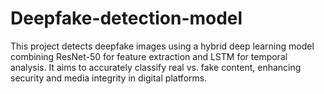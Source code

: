 # Deepfake-detection-model
This project detects deepfake images using a hybrid deep learning model combining ResNet-50 for feature extraction and LSTM for temporal analysis. It aims to accurately classify real vs. fake content, enhancing security and media integrity in digital platforms.
